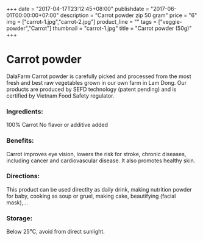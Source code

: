 +++
date = "2017-04-17T23:12:45+08:00"
publishdate = "2017-06-01T00:00:00+07:00"
description = "Carrot powder zip 50 gram"
price = "6"
img = ["carrot-1.jpg","carrot-2.jpg"]
product_line = ""
tags = ["veggie-powder","Carrot"]
thumbnail = "carrot-1.jpg"
title = "Carrot powder (50g)"
+++

# Carrot powder

DalaFarm Carrot powder is carefully picked and processed from the most fresh and best raw vegetables 
grown in our own farm in Lam Dong. Our products are produced by SEFD technology (patent pending) and 
is certified by Vietnam Food Safety regulator.


### Ingredients: 
100% Carrot
No flavor or additive added

### Benefits: 
Carrot improves eye vision, lowers 
the risk for stroke, chronic diseases, 
including cancer and cardiovascular 
disease. It also promotes healthy skin. 

### Directions:  
This product can be used directlty as 
daily drink, making nutrition powder 
for baby, cooking as soup or gruel, 
making cake, beautifying (facial mask),...

### Storage: 
Below 25⁰C, avoid from direct sunlight.

